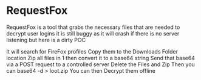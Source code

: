 # RequestFox

RequestFox is a tool that grabs the necessary files that are needed to decrypt user logins it is still buggy as it will crash if there is no server listening but here is a dirty POC

It will search for FireFox profiles
Copy them to the Downloads Folder location
Zip all files in 1 then convert it to a base64 string
Send that base64 via a POST request to a controlled server
Delete the Files and Zip
Then you can base64 -d <BLOB> > loot.zip
You can then Decrypt them offline
